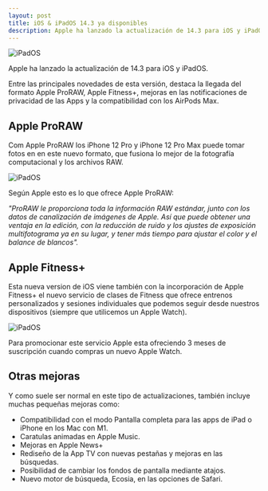 ```yaml
---
layout: post
title: iOS & iPadOS 14.3 ya disponibles
description: Apple ha lanzado la actualización de 14.3 para iOS y iPadOS.
---
```

![iPadOS]({{site.baseurl}}/images/08.png)

Apple ha lanzado la actualización de 14.3 para iOS y iPadOS.

Entre las principales novedades de esta versión, destaca la llegada del formato Apple ProRAW, Apple Fitness+, mejoras en las notificaciones de privacidad de las Apps y la compatibilidad con los AirPods Max.

## Apple ProRAW
Com Apple ProRAW los iPhone 12 Pro y iPhone 12 Pro Max puede tomar fotos en en este nuevo formato, que fusiona lo mejor de la fotografía computacional y los archivos RAW.

![iPadOS]({{site.baseurl}}/images/09.png)

Según Apple esto es lo que ofrece Apple ProRAW:

*"ProRAW le proporciona toda la información RAW estándar, junto con los datos de canalización de imágenes de Apple. Así que puede obtener una ventaja en la edición, con la reducción de ruido y los ajustes de exposición multifotograma ya en su lugar, y tener más tiempo para ajustar el color y el balance de blancos".*

## Apple Fitness+
Esta nueva version de iOS viene también con la incorporación de Apple Fitness+ el nuevo servicio de clases de Fitness que ofrece entrenos personalizados y sesiones individuales que podemos seguir desde nuestros dispositivos (siempre que utilicemos un Apple Watch).

![iPadOS]({{site.baseurl}}/images/10.png)

Para promocionar este servicio Apple esta ofreciendo 3 meses de suscripción cuando compras un nuevo Apple Watch.

## Otras mejoras
Y como suele ser normal en este tipo de actualizaciones, también incluye muchas pequeñas mejoras como: 
- Compatibilidad con el modo Pantalla completa para las apps de iPad o iPhone en los Mac con M1.
- Caratulas animadas en Apple Music.
- Mejoras en Apple News+
- Rediseño de la App TV con nuevas pestañas y mejoras en las búsquedas.
- Posibilidad de cambiar los fondos de pantalla mediante atajos.
- Nuevo motor de búsqueda, Ecosia, en las opciones de Safari.